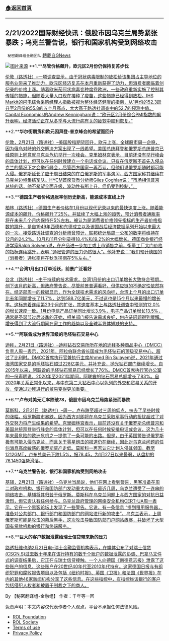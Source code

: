###  [:house:返回首頁](https://github.com/ourhimalayas/txt)
---


## 2/21/2022国际财经快讯：俄股市因乌克兰局势紧张暴跌；乌克兰警告说，银行和国家机构受到网络攻击
` 秘密翻译组金融团队` [轉載自GNews](https://gnews.org/zh-hans/2042227/)

![](https://assets.gnews.org/wp-content/uploads/2022/02/图片1-100.png)[图片来源](https://www.reuters.com)
**1.****尽管价格飙升，欧元区2月份仍保持复苏步伐**

[伦敦（路透社）–一项调查显示，由于冠状病毒限制的放松给该集团占主导地位的服务业带来了推动力，欧元区经济复苏在本月重新获得了动力，但消费者面临着创纪录的价格上涨。随着欧米茄冠状病毒变种席卷欧洲，一些政府重新实施了控制其传播的措施，但随着大量人口现在接种了疫苗，这些措施已经得到放松。IHS Markit的闪电综合采购经理人指数被视为整体经济健康的指南，从1月份的52.3跃升至2月份的55.8的五个月高点，大大高于路透社调查中的52.7的预测中值。Capital Economics的Andrew Kenningham说：“欧元区2月份综合PMI指数的飙升表明，经济活动正在从冬季与大流行病有关的疲软中顺利恢复。”](https://www.oann.com/euro-zone-economic-recovery-rebounded-in-feb-despite-soaring-prices-pmi/)

**2.****华尔街期货和欧元因拜登-普京峰会的希望而回升**

[伦敦，2月21日（路透社）–美国股指期货回升，欧元上涨，全球股市周一企稳，因为俄乌对峙的外交解决方案出现了一线希望。美国总统拜登和俄罗斯总统普京已经原则上同意就乌克兰危机举行一次峰会。克里姆林宫表示，目前还没有举行峰会的具体计划，但可以在任何时候建立一个电话或会议。只有在俄罗斯不首先入侵乌克兰的情况下才会举行峰会，尽管西方国家一再否认，但他们说俄罗斯随时都可能入侵。俄罗斯延长了应于周日结束的在白俄罗斯的军事演习，西方国家称其继续在乌克兰边境集结军队。HYCM首席货币分析师Giles Coghlan说：”市场相信普京总统的话，他不希望全面升级，波动性有所上升，但仍受到控制，”。](https://www.reuters.com/markets/europe/global-markets-wrapup-1-pix-2022-02-21/)

**3.****德国生产者价格通胀率创历史新高，能源成本直线上升**

[柏林（路透社）–德国生产者价格在1月份以现代记录以来的最快速度上涨，随着能源成本的飙升，价格飙升了25%，并延续了大幅上涨的趋势，预计消费者通胀率将在未来几个月内保持在5%左右。被认为是消费者价格领先指标的生产者价格指数的跳升，是自1949年西德和东德成立以及该国战后经济数据系列开始以来最大的一次。接受路透社调查的分析师曾预计，联邦统计局周一公布的数字将维持在12月的24.2%。10月和11月分别录得18.4%和19.2%的大幅增长。德国商业银行经济学家Ralph Solveen说，在产品进一步加工或上市销售之前，衡量工厂大门价格的指标连续跳升，表明 “通胀管道的压力仍然很大”。他补充说：“我们预计德国的（消费者）通胀率将在秋季徘徊在5%左右。”](https://www.oann.com/german-producer-prices-soar-25-y-y-due-to-energy-costs/)

**4.****台湾1月出口订单活跃，前景广泛看好**

[台北（路透社）–由于持续的技术需求，台湾1月份的出口订单增长大致符合预期，创下该月的新高，但政府警告说，尽管前景普遍看好，但供应链的不确定性依然存在。经济部周一的数据显示，作为全球技术需求的风向标，台湾上个月的出口订单比去年同期增长了11.7%，达到588.7亿美元，不过这也是15个月以来最慢的增长率。这标志着连续第23个月的扩张，其速度基本上与路透社调查中预测的12.0%的增长速度一致。1月份电信产品订单同比增长3.9%，电子产品订单增长13.5%，通常是圣诞节过后淡季的开始，相关部门报告说需求良好，供应链问题得到缓解。增长得到了大流行期间在家工作的趋势以及全球半导体短缺的支持。](https://www.oann.com/taiwans-january-export-orders-brisk-outlook-broadly-positive/)

**5.****阿联酋成为世界顶级的毛坯钻石交易中心**

[迪拜，2月21日（路透社）–迪拜钻石交易所所在地的迪拜多种商品中心（DMCC）负责人周一表示，2021年，阿拉伯联合酋长国成为毛坯钻石的顶级交易中心，超过了比利时。DMCC首席执行官兼执行主席Ahmed Bin Sulayem说，2021年通过海湾国家交易的毛坯钻石超过228亿美元，并补充说，抛光钻石部门继续增长。自2015年以来，阿联酋的毛坯钻石贸易已经增长了76%。DMCC首席执行官办公室的一份声明说，2020年至2021年期间，阿联酋的钻石贸易总额增长了83%。自2020年关系正常化以来，与中东第二大钻石中心以色列的外交和贸易关系的开放，使通过迪拜进行的贸易变得更加重要。](https://www.reuters.com/business/uae-becomes-worlds-rough-diamond-trade-hub-dmcc-ceo-2022-02-21/)

**6.****卢布对美元汇率跌破78，俄股市因乌克兰局势紧张而暴跌**

[莫斯科，2月21日（路透社）–周一，卢布跌至超过三周的低点，抹去了早些时候的涨幅，俄罗斯股市暴跌，因为西方对即将在乌克兰采取军事行动的担忧超过了对外交努力将产生结果的希望。克里姆林宫表示，目前还没有关于俄罗斯总统普京和美国总统拜登举行峰会的具体计划，但可以在任何时候安排电话或会议，这为几十年来最危险的欧洲危机之一提供了一条可能的出路。但是，由于英国警告说俄罗斯极有可能入侵乌克兰，而且关于零星炮击的报道仍在继续，因此对乌克兰问题的任何消息高度敏感的俄罗斯资产走低。莫斯科一再否认它计划入侵其邻国。截至1212GMT，卢布兑美元下跌1.5%，报78.45，为1月27日以来最弱，从盘初的76.1450强势滑落。](https://www.reuters.com/markets/europe/rouble-recovers-1-week-low-strengthen-with-ukraine-tensions-focus-2022-02-21/)

**7.****乌克兰警告说，银行和国家机构受到网络攻击**

[基辅，2月21日（路透社）–乌克兰当局说，他们在网上看到警告，黑客准备在周二对政府机构、银行和国防部门发动重大攻击。最近几周，乌克兰遭受了一连串的网络攻击，基辅将其归咎于俄罗斯。莫斯科在乌克兰问题上与西方国家的对抗日益激烈，但它否认有任何参与。乌克兰政府管理的网络安全机构CERT-UA周一表示，它在一个黑客论坛上发现了一些警告。它说，有一条信息 “提到租用服务器，准备对公共部门、银行部门和国防部门的网站进行新的攻击”。乌克兰表示，上周俄罗斯可能是攻击的幕后黑手，这次攻击导致国防部门户网站瘫痪，并破坏了大型国有贷款机构的银行和终端服务。](https://www.reuters.com/world/europe/ukraine-warns-cyberattacks-banks-state-agencies-2022-02-21/)

**8.****巨大的客户数据泄露给瑞士信贷带来新的压力**

[路透社维也纳2月21日电–瑞士金融监管机构表示，在媒体公布了对瑞士信贷(CSGN.S)过去数十年来在该行持有的数千个账户的数据泄露的协调、巴拿马文件式的调查结果后，它正在与瑞士信贷接触。一个人向德国《南德意志报》泄露了这些账户的信息，这些账户在20世纪40年代至2010年代持有。这家德国日报与有组织犯罪和腐败报告项目以及包括《纽约时报》、英国《卫报》和法国《世界报》在内的其他46家新闻机构分享了这些信息。在这些指控中，有指控称该银行的客户包括侵犯人权者和被置于制裁之下的商人。](https://www.reuters.com/business/finance/credit-suisse-denies-wrongdoing-after-client-data-leaked-media-2022-02-20/)

By 【秘密翻译组-金融组】
作者：千年等一回

 

免责声明：本文内容仅代表作者个人观点，平台不承担任何法律风险。

- [ROL Foundation](https://rolfoundation.org/)
- [ROL Society](https://rolsociety.org/)
- [Terms of use](https://gnews.org/terms-of-use-3/)
- [Privacy Policy](https://gnews.org/privacy-policy/)
